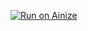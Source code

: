 [![Run on Ainize](https://ainize.ai/images/run_on_ainize_button.svg)](https://ainize.web.app/redirect?git_repo=https://github.com/ljh415/ainize_rcp)
